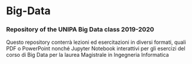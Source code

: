 # Big-Data
### Repository of the UNIPA Big Data class 2019-2020

Questo repository conterrà lezioni ed esercitazioni in diversi formati, quali PDF o PowerPoint nonché Jupyter Notebook interattivi per gli esercizi del corso di Big Data per la laurea Magistrale in Ingegneria Informatica
 
